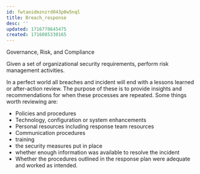 ```yaml
---
id: fwtaoidmznzrd043p0w5nql
title: Breach_response
desc: ''
updated: 1716778645475
created: 1716085330165
---
```

Governance, Risk, and Compliance

Given a set of organizational security requirements, perform risk
management activities.

In a perfect world all breaches and incident will end with a lessons learned or after-action review. The purpose of these is to provide insights and recommendations for when these processes are repeated. Some things worth reviewing are:

- Policies and procedures
- Technology, configuration or system enhancements
- Personal resources including response team resources
- Communication procedures
- training
- the security measures put in place
- whether enough information was available to resolve the incident
- Whether the procedures outlined in the response plan were adequate and worked as intended.
